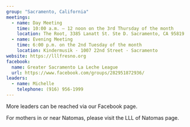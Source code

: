 ```yaml
---
group: "Sacramento, California"
meetings:
  - name: Day Meeting
    time: 10:00 a.m. – 12 noon on the 3rd Thursday of the month
    location: The Root, 3385 Lanatt St. Ste D. Sacramento, CA 95819
  - name: Evening Meeting
    time: 6:00 p.m. on the 2nd Tuesday of the month
    location: Kindermusik · 1007 22nd Street · Sacramento
website: https://lllfresno.org
facebook: 
  name: Greater Sacramento La Leche League
  url: https://www.facebook.com/groups/282951872936/
leaders:
  - name: Michelle
    telephone: (916) 956-1999
---
```

More leaders can be reached via our Facebook page.

For mothers in or near Natomas, please visit the LLL of Natomas page.
